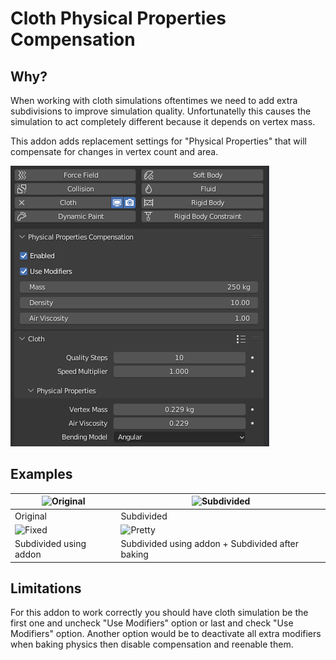 # Cloth Physical Properties Compensation
## Why?
When working with cloth simulations oftentimes we need to add extra subdivisions to improve
simulation quality. Unfortunatelly this causes the simulation to act completely different because
it depends on vertex mass.
 
This addon adds replacement settings for "Physical Properties" that will compensate for changes in 
vertex count and area.

![Settings](./docs/img/settings.png)

## Examples
| ![Original](./docs/img/side_base.gif ) | ![Subdivided](./docs/img/side_subdivided.gif) |
|---|---|
| Original | Subdivided |
| ![Fixed](./docs/img/side_corrected.gif) | ![Pretty](./docs/img/side_pretty.gif) |
| Subdivided using addon | Subdivided using addon + Subdivided after baking |

## Limitations
For this addon to work correctly you should have cloth simulation be the first one and uncheck 
"Use Modifiers" option or last and check "Use Modifiers" option. Another option would be to 
deactivate all extra modifiers when baking physics then disable compensation and reenable them.
